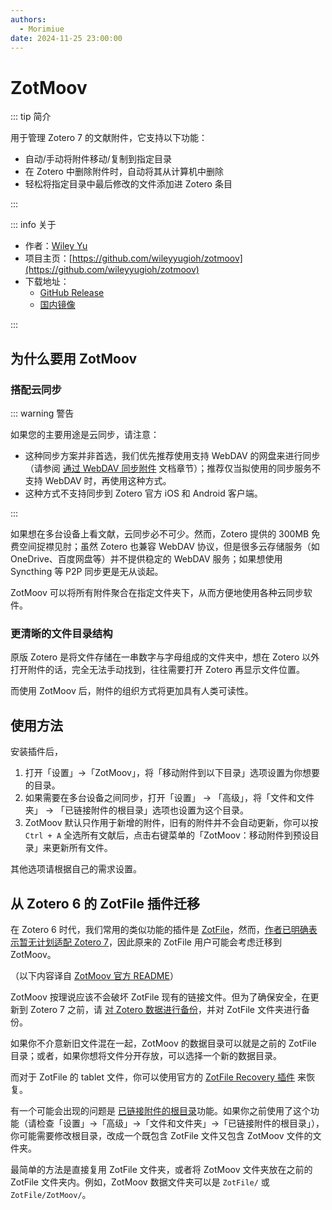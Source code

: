 ```yaml
---
authors:
  - Morimiue
date: 2024-11-25 23:00:00
---
```


# ZotMoov

::: tip 简介

用于管理 Zotero 7 的文献附件，它支持以下功能：

- 自动/手动将附件移动/复制到指定目录
- 在 Zotero 中删除附件时，自动将其从计算机中删除
- 轻松将指定目录中最后修改的文件添加进 Zotero 条目

:::

::: info 关于

- 作者：[Wiley Yu](https://github.com/wileyyugioh)
- 项目主页：[https://github.com/wileyyugioh/zotmoov](https://github.com/wileyyugioh/zotmoov)
- 下载地址：
  - [GitHub Release](https://github.com/wileyyugioh/zotmoov/releases/latest)
  - [国内镜像](https://zotero-chinese.com/plugins/#search=zotmoov)

:::

## 为什么要用 ZotMoov

### 搭配云同步

::: warning 警告

如果您的主要用途是云同步，请注意：

- 这种同步方案并非首选，我们优先推荐使用支持 WebDAV 的网盘来进行同步（请参阅 [通过 WebDAV 同步附件](../sync#通过-webdav-同步附件) 文档章节）；推荐仅当拟使用的同步服务不支持 WebDAV 时，再使用这种方式。
- 这种方式不支持同步到 Zotero 官方 iOS 和 Android 客户端。

:::

如果想在多台设备上看文献，云同步必不可少。然而，Zotero 提供的 300MB 免费空间捉襟见肘；虽然 Zotero 也兼容 WebDAV 协议，但是很多云存储服务（如 OneDrive、百度网盘等）并不提供稳定的 WebDAV 服务；如果想使用 Syncthing 等 P2P 同步更是无从谈起。

ZotMoov 可以将所有附件聚合在指定文件夹下，从而方便地使用各种云同步软件。

### 更清晰的文件目录结构

原版 Zotero 是将文件存储在一串数字与字母组成的文件夹中，想在 Zotero 以外打开附件的话，完全无法手动找到，往往需要打开 Zotero 再显示文件位置。

而使用 ZotMoov 后，附件的组织方式将更加具有人类可读性。

## 使用方法

安装插件后，

1. 打开「设置」->「ZotMoov」，将「移动附件到以下目录」选项设置为你想要的目录。
2. 如果需要在多台设备之间同步，打开「设置」 -> 「高级」，将「文件和文件夹」 -> 「已链接附件的根目录」选项也设置为这个目录。
3. ZotMoov 默认只作用于新增的附件，旧有的附件并不会自动更新，你可以按 `Ctrl + A` 全选所有文献后，点击右键菜单的「ZotMoov：移动附件到预设目录」来更新所有文件。

其他选项请根据自己的需求设置。

## 从 Zotero 6 的 ZotFile 插件迁移

在 Zotero 6 时代，我们常用的类似功能的插件是 [ZotFile](https://github.com/jlegewie/zotfile)，然而，[作者已明确表示暂无计划适配 Zotero 7](https://github.com/jlegewie/zotfile/issues/655#issuecomment-1595364307)，因此原来的 ZotFile 用户可能会考虑迁移到 ZotMoov。

（以下内容译自 [ZotMoov 官方 README](https://github.com/wileyyugioh/zotmoov#migrating-from-zotfile)）

ZotMoov 按理说应该不会破坏 ZotFile 现有的链接文件。但为了确保安全，在更新到 Zotero 7 之前，请 [对 Zotero 数据进行备份](https://www.zotero.org/support/zotero_data#backing_up_your_zotero_data)，并对 ZotFile 文件夹进行备份。

如果你不介意新旧文件混在一起，ZotMoov 的数据目录可以就是之前的 ZotFile 目录；或者，如果你想将文件分开存放，可以选择一个新的数据目录。

而对于 ZotFile 的 tablet 文件，你可以使用官方的 [ZotFile Recovery 插件](https://github.com/jlegewie/ZotFile-Recovery) 来恢复。

有一个可能会出现的问题是 [已链接附件的根目录](https://www.zotero.org/support/preferences/advanced#linked_attachment_base_directory)功能。如果你之前使用了这个功能（请检查「设置」->「高级」->「文件和文件夹」->「已链接附件的根目录」），你可能需要修改根目录，改成一个既包含 ZotFile 文件又包含 ZotMoov 文件的文件夹。

最简单的方法是直接复用 ZotFile 文件夹，或者将 ZotMoov 文件夹放在之前的 ZotFile 文件夹内。例如，ZotMoov 数据文件夹可以是 `ZotFile/` 或 `ZotFile/ZotMoov/`。
